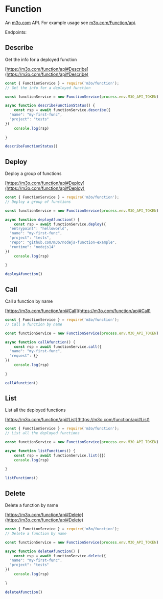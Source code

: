 # Function

An [m3o.com](https://m3o.com) API. For example usage see [m3o.com/Function/api](https://m3o.com/Function/api).

Endpoints:

## Describe

Get the info for a deployed function


[https://m3o.com/function/api#Describe](https://m3o.com/function/api#Describe)

```js
const { FunctionService } = require('m3o/function');
// Get the info for a deployed function

const functionService = new FunctionService(process.env.M3O_API_TOKEN)

async function describeFunctionStatus() {
	const rsp = await functionService.describe({
  "name": "my-first-func",
  "project": "tests"
})
	console.log(rsp)
	
}

describeFunctionStatus()
```
## Deploy

Deploy a group of functions


[https://m3o.com/function/api#Deploy](https://m3o.com/function/api#Deploy)

```js
const { FunctionService } = require('m3o/function');
// Deploy a group of functions

const functionService = new FunctionService(process.env.M3O_API_TOKEN)

async function deployAfunction() {
	const rsp = await functionService.deploy({
  "entrypoint": "helloworld",
  "name": "my-first-func",
  "project": "tests",
  "repo": "github.com/m3o/nodejs-function-example",
  "runtime": "nodejs14"
})
	console.log(rsp)
	
}

deployAfunction()
```
## Call

Call a function by name


[https://m3o.com/function/api#Call](https://m3o.com/function/api#Call)

```js
const { FunctionService } = require('m3o/function');
// Call a function by name

const functionService = new FunctionService(process.env.M3O_API_TOKEN)

async function callAfunction() {
	const rsp = await functionService.call({
  "name": "my-first-func",
  "request": {}
})
	console.log(rsp)
	
}

callAfunction()
```
## List

List all the deployed functions


[https://m3o.com/function/api#List](https://m3o.com/function/api#List)

```js
const { FunctionService } = require('m3o/function');
// List all the deployed functions

const functionService = new FunctionService(process.env.M3O_API_TOKEN)

async function listFunctions() {
	const rsp = await functionService.list({})
	console.log(rsp)
	
}

listFunctions()
```
## Delete

Delete a function by name


[https://m3o.com/function/api#Delete](https://m3o.com/function/api#Delete)

```js
const { FunctionService } = require('m3o/function');
// Delete a function by name

const functionService = new FunctionService(process.env.M3O_API_TOKEN)

async function deleteAfunction() {
	const rsp = await functionService.delete({
  "name": "my-first-func",
  "project": "tests"
})
	console.log(rsp)
	
}

deleteAfunction()
```
